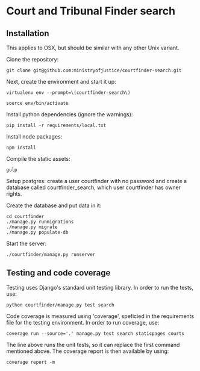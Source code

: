 Court and Tribunal Finder search
==================

## Installation

This applies to OSX, but should be similar with any other Unix variant.

Clone the repository:

    git clone git@github.com:ministryofjustice/courtfinder-search.git

Next, create the environment and start it up:

    virtualenv env --prompt=\(courtfinder-search\)

    source env/bin/activate

Install python dependencies (ignore the warnings):

    pip install -r requirements/local.txt

Install node packages:

    npm install

Compile the static assets:

    gulp

Setup postgres: create a user courtfinder with no password and create a database called courtfinder_search, which user courtfinder has owner rights.

Create the database and put data in it:

    cd courtfinder
    ./manage.py runmigrations
    ./manage.py migrate
    ./manage.py populate-db

Start the server:

    ./courtfinder/manage.py runserver

## Testing and code coverage

Testing uses Django's standard unit testing library. In order to run the tests, use:

    python courtfinder/manage.py test search

Code coverage is measured using 'coverage', speficied in the requirements file for the testing environment. In order to run coverage, use:

    coverage run --source='.' manage.py test search staticpages courts

The line above runs the unit tests, so it can replace the first command mentioned above. The coverage report is then available by using:

    coverage report -m


